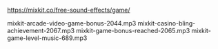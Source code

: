 https://mixkit.co/free-sound-effects/game/

mixkit-arcade-video-game-bonus-2044.mp3
mixkit-casino-bling-achievement-2067.mp3
mixkit-game-bonus-reached-2065.mp3
mixkit-game-level-music-689.mp3
